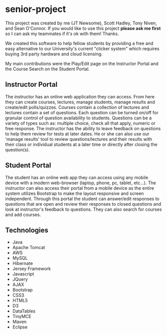 # senior-project
This project was created by me (JT Newsome), Scott Hadley, Tony Niven, and Sean O'Connor. If you would like to use this project **please ask me first** so I can ask my teammates if it's ok with them! Thanks.

We created this software to help fellow students by providing a free and easy alternative to our University's current "clicker system" which requires buying 3rd party hardware and cloud licensing.

My main contributions were the Play/Edit page on the Instructor Portal and the Course Search on the Student Portal.

## Instructor Portal
The instructor has an online web application they can access. From here they can create courses, lectures, manage students, manage results and create/edit polls/quizzes. Courses contain a collection of lectures and lectures contain a set of questions. Each question can be turned on/off for granular control of question availability to students. Questions can be a variety of types such as: multiple choice, check all that apply, numeric or free response. The instructor has the ability to leave feedback on questions to help them review for tests at later dates. He or she can also use our 'manage results' tool to review questions/lectures and their results with their class or individual students at a later time or directly after closing the question(s).

## Student Portal
The student has an online web app they can access using any mobile device with a modern web-browser (laptop, phone, pc, tablet, etc...). The instructor can also access their portal from a mobile device as the entire system utilizes Bootstrap to make the layout responsive and screen independent. Through this portal the student can answer/edit responses to questions that are open and review their responses to closed questions and look at instructor's feedback to questions. They can also search for courses and add courses.

## Technologies
- Java
- Apache Tomcat
- AWS
- MySQL
- Hibernate
- Jersey Framework
- Javascript
- JQuery
- AJAX
- Bootstrap
- CSS3
- HTML5
- D3
- DataTables
- TinyMCE
- Maven
- Eclipse
